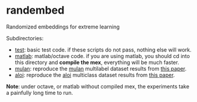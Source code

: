 randembed
==========
Randomized embeddings for extreme learning

Subdirectories:

 * [test](test): basic test code.  if these scripts do not pass, nothing else will work.
 * [matlab](matlab): matlab/octave code.  if you are using matlab, you should cd into this directory and **compile the mex**, everything will be much faster. 
 * [mulan](mulan): reproduce the [mulan](http://mulan.sourceforge.net/datasets.html) multilabel dataset results from [this paper](http://arxiv.org/abs/1502.02710).
 * [aloi](aloi): reproduce the [aloi](http://aloi.science.uva.nl/) multiclass dataset results from [this paper](http://arxiv.org/abs/1502.02710).

**Note**: under octave, or matlab without compiled mex, the experiments take a painfully long time to run.
